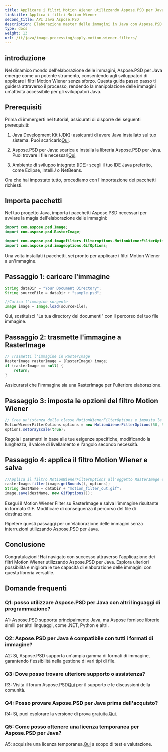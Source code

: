 ```yaml
---
title: Applicare i filtri Motion Wiener utilizzando Aspose.PSD per Java
linktitle: Applica i filtri Motion Wiener
second_title: API Java Aspose.PSD
description: Elaborazione master delle immagini in Java con Aspose.PSD. Applica i filtri Motion Wiener senza sforzo utilizzando la nostra guida passo passo.
type: docs
weight: 13
url: /it/java/image-processing/apply-motion-wiener-filters/
---
```

## introduzione

Nel dinamico mondo dell'elaborazione delle immagini, Aspose.PSD per Java emerge come un potente strumento, consentendo agli sviluppatori di applicare i filtri Motion Wiener senza sforzo. Questa guida passo passo ti guiderà attraverso il processo, rendendo la manipolazione delle immagini un'attività accessibile per gli sviluppatori Java.

## Prerequisiti

Prima di immergerti nel tutorial, assicurati di disporre dei seguenti prerequisiti:

1.  Java Development Kit (JDK): assicurati di avere Java installato sul tuo sistema. Puoi scaricarlo[Qui](https://www.oracle.com/java/technologies/javase-downloads.html).

2.  Aspose.PSD per Java: scarica e installa la libreria Aspose.PSD per Java. Puoi trovare i file necessari[Qui](https://releases.aspose.com/psd/java/).

3. Ambiente di sviluppo integrato (IDE): scegli il tuo IDE Java preferito, come Eclipse, IntelliJ o NetBeans.

Ora che hai impostato tutto, procediamo con l'importazione dei pacchetti richiesti.

## Importa pacchetti

Nel tuo progetto Java, importa i pacchetti Aspose.PSD necessari per avviare la magia dell'elaborazione delle immagini:

```java
import com.aspose.psd.Image;
import com.aspose.psd.RasterImage;

import com.aspose.psd.imagefilters.filteroptions.MotionWienerFilterOptions;
import com.aspose.psd.imageoptions.GifOptions;
```

Una volta installati i pacchetti, sei pronto per applicare i filtri Motion Wiener a un'immagine.

## Passaggio 1: caricare l'immagine

```java
String dataDir = "Your Document Directory";
String sourceFile = dataDir + "sample.psd";

//Carica l'immagine sorgente
Image image = Image.load(sourceFile);
```

Qui, sostituisci "La tua directory dei documenti" con il percorso del tuo file immagine.

## Passaggio 2: trasmette l'immagine a RasterImage

```java
// Trasmetti l'immagine in RasterImage
RasterImage rasterImage = (RasterImage) image;
if (rasterImage == null) {
    return;
}
```

Assicurarsi che l'immagine sia una RasterImage per l'ulteriore elaborazione.

## Passaggio 3: imposta le opzioni del filtro Motion Wiener

```java
// Crea un'istanza della classe MotionWienerFilterOptions e imposta la lunghezza, il valore uniforme e l'angolo.
MotionWienerFilterOptions options = new MotionWienerFilterOptions(50, 9, 90);
options.setGrayscale(true);
```

Regola i parametri in base alle tue esigenze specifiche, modificando la lunghezza, il valore di livellamento e l'angolo secondo necessità.

## Passaggio 4: applica il filtro Motion Wiener e salva

```java
//Applica il filtro MotionWienerFilterOptions all'oggetto RasterImage e salva l'immagine risultante
rasterImage.filter(image.getBounds(), options);
String destName = dataDir + "motion_filter_out.gif";
image.save(destName, new GifOptions());
```

Esegui il Motion Wiener Filter su RasterImage e salva l'immagine risultante in formato GIF. Modificare di conseguenza il percorso del file di destinazione.

Ripetere questi passaggi per un'elaborazione delle immagini senza interruzioni utilizzando Aspose.PSD per Java.

## Conclusione

Congratulazioni! Hai navigato con successo attraverso l'applicazione dei filtri Motion Wiener utilizzando Aspose.PSD per Java. Esplora ulteriori possibilità e migliora le tue capacità di elaborazione delle immagini con questa libreria versatile.

## Domande frequenti

### Q1: posso utilizzare Aspose.PSD per Java con altri linguaggi di programmazione?

A1: Aspose.PSD supporta principalmente Java, ma Aspose fornisce librerie simili per altri linguaggi, come .NET, Python e altri.

### Q2: Aspose.PSD per Java è compatibile con tutti i formati di immagine?

A2: Sì, Aspose.PSD supporta un'ampia gamma di formati di immagine, garantendo flessibilità nella gestione di vari tipi di file.

### Q3: Dove posso trovare ulteriore supporto o assistenza?

 R3: Visita il forum Aspose.PSD[Qui](https://forum.aspose.com/c/psd/34) per il supporto e le discussioni della comunità.

### Q4: Posso provare Aspose.PSD per Java prima dell'acquisto?

 R4: Sì, puoi esplorare la versione di prova gratuita.[Qui](https://releases.aspose.com/).

### Q5: Come posso ottenere una licenza temporanea per Aspose.PSD per Java?

A5: acquisire una licenza temporanea.[Qui](https://purchase.aspose.com/temporary-license/) a scopo di test e valutazione.